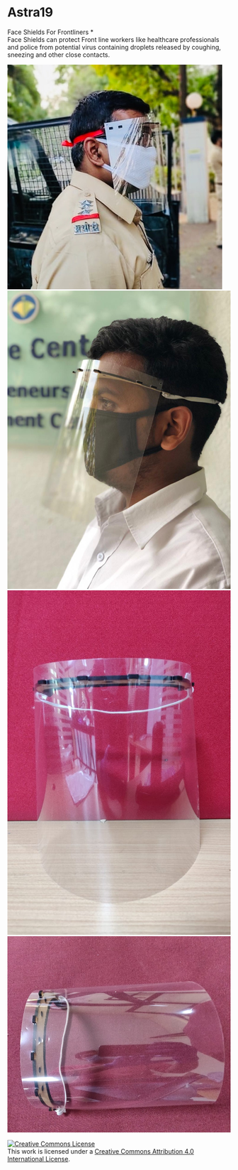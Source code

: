# Astra19
Face Shields For Frontliners
*    
Face Shields can protect Front line workers like healthcare professionals and police from potential virus containing droplets released by coughing, sneezing and other close contacts.

![](14ab2d7f-2b20-46ca-a218-f3f34b57f14a.jpg)
![](shield.jpeg)
![](e9899bdd-bb22-48ae-8629-216b515469fd.jpg)
![](bbddfff8-3619-48ba-a6e6-97d54f7466ee.jpg)

<a rel="license" href="http://creativecommons.org/licenses/by/4.0/"><img alt="Creative Commons License" style="border-width:0" src="https://i.creativecommons.org/l/by/4.0/88x31.png" /></a><br />This work is licensed under a <a rel="license" href="http://creativecommons.org/licenses/by/4.0/">Creative Commons Attribution 4.0 International License</a>.

